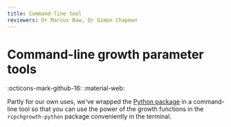 ```yaml
---
title: Command-line tool
reviewers: Dr Marcus Baw, Dr Simon Chapman
---
```


# Command-line growth parameter tools

:octicons-mark-github-16: 
:material-web:

Partly for our own uses, we've wrapped the [Python package](python-library.md) in a command-line tool so that you can use the power of the growth functions in the `rcpchgrowth-python` package conveniently in the terminal.
